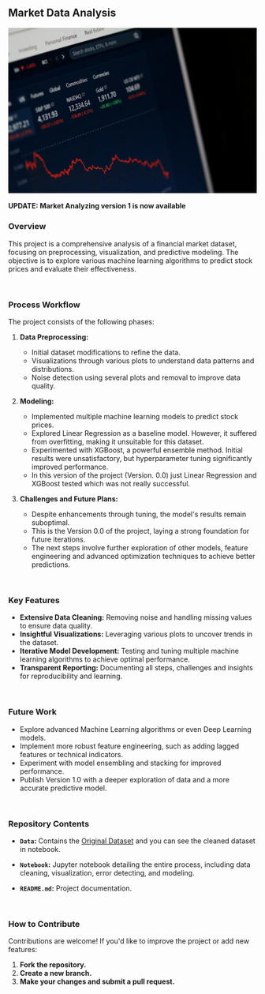 ## Market Data Analysis
[![](Image.jpg)](https://unsplash.com/photos/a-close-up-of-a-screen-tcJ6sJTtTWI)

**UPDATE: Market Analyzing version 1 is now available**

### Overview
This project is a comprehensive analysis of a financial market dataset, focusing on preprocessing, visualization, and predictive modeling. The objective is to explore various machine learning algorithms to predict stock prices and evaluate their effectiveness.

<br>

### Process Workflow
The project consists of the following phases:

1. **Data Preprocessing:**
    - Initial dataset modifications to refine the data.
    - Visualizations through various plots to understand data patterns and distributions.
    - Noise detection using several plots and removal to improve data quality.

2. **Modeling:**
    - Implemented multiple machine learning models to predict stock prices.
    - Explored Linear Regression as a baseline model. However, it suffered from overfitting, making it unsuitable for this dataset.
    - Experimented with XGBoost, a powerful ensemble method. Initial results were unsatisfactory, but hyperparameter tuning significantly improved performance.
    - In this version of the project (Version. 0.0) just Linear Regression and XGBoost tested which was not really successful.

3. **Challenges and Future Plans:**
    - Despite enhancements through tuning, the model's results remain suboptimal.
    - This is the Version 0.0 of the project, laying a strong foundation for future iterations.
    - The next steps involve further exploration of other models, feature engineering and advanced optimization techniques to achieve better predictions.

<br>

### Key Features

- **Extensive Data Cleaning:** Removing noise and handling missing values to ensure data quality.
- **Insightful Visualizations:** Leveraging various plots to uncover trends in the dataset.
- **Iterative Model Development:** Testing and tuning multiple machine learning algorithms to achieve optimal performance.
- **Transparent Reporting:** Documenting all steps, challenges and insights for reproducibility and learning.

<br>

### Future Work
- Explore advanced Machine Learning algorithms or even Deep Learning models.
- Implement more robust feature engineering, such as adding lagged features or technical indicators.
- Experiment with model ensembling and stacking for improved performance.
- Publish Version 1.0 with a deeper exploration of data and a more accurate predictive model.

<br>

### Repository Contents

- **`Data`:** Contains the [Original Dataset](https://www.kaggle.com/datasets/umerkappor/market) and you can see the cleaned dataset in notebook.

- **`Notebook`:** Jupyter notebook detailing the entire process, including data cleaning, visualization, error detecting, and modeling.

- **`README.md`:** Project documentation.

<br>

### How to Contribute
Contributions are welcome! If you'd like to improve the project or add new features:

1. **Fork the repository.**
2. **Create a new branch.**
3. **Make your changes and submit a pull request.**
